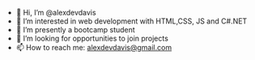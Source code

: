 - 👋 Hi, I’m @alexdevdavis
- 👀 I’m interested in web development with HTML,CSS, JS and C#.NET
- 🌱 I’m presently a bootcamp student
- 💞️ I’m looking for opportunities to join projects
- 📫 How to reach me: alexdevdavis@gmail.com

<!---
alexdevdavis/alexdevdavis is a ✨ special ✨ repository because its `README.md` (this file) appears on your GitHub profile.
You can click the Preview link to take a look at your changes.
--->
